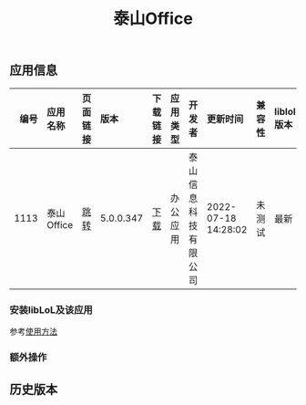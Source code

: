 ﻿---
id: 1113
title: 泰山Office
toc: true
weight: 1113
---

## 应用信息 
|   编号 | 应用名称     | 页面链接                                        | 版本        | 下载链接                                                                                        | 应用类型   | 开发者        | 更新时间                | 兼容性   | liblol版本   |
|-----:|:---------|:--------------------------------------------|:----------|:--------------------------------------------------------------------------------------------|:-------|:-----------|:--------------------|:------|:-----------|
| 1113 | 泰山Office | [跳转](http://app.loongapps.cn/#/detail/1113) | 5.0.0.347 | [下载](http://113.24.212.22:8090/upload/file/cn.ts-it.office_5.0.0.347_loongarch64_trial.deb) | 办公应用   | 泰山信息科技有限公司 | 2022-07-18 14:28:02 | 未测试   | 最新         |
### 安装libLoL及该应用 
参考[使用方法](/docs/usage) 
### 额外操作 


## 历史版本 
 